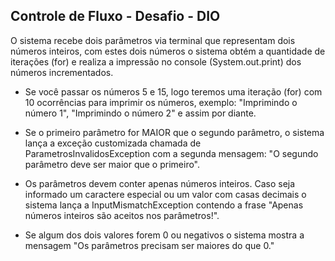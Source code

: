 ## Controle de Fluxo - Desafio - DIO

O sistema recebe dois parâmetros via terminal que representam dois números inteiros, com estes dois números o sistema obtém a quantidade de iterações (for) e realiza a impressão no console (System.out.print) dos números incrementados.

- Se você passar os números 5 e 15, logo teremos uma iteração (for) com 10 ocorrências para imprimir os números, exemplo: "Imprimindo o número 1", "Imprimindo o número 2" e assim por diante.

- Se o primeiro parâmetro for MAIOR que o segundo parâmetro, o sistema lança a exceção customizada chamada de ParametrosInvalidosException com a segunda mensagem: "O segundo parâmetro deve ser maior que o primeiro".

- Os parâmetros devem conter apenas números inteiros. Caso seja informado um caractere especial ou um valor com casas decimais o sistema lança a InputMismatchException contendo a frase "Apenas números inteiros são aceitos nos parâmetros!".

- Se algum dos dois valores forem 0 ou negativos o sistema mostra a mensagem "Os parâmetros precisam ser maiores do que 0."
